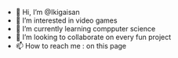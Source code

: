 - 👋 Hi, I’m @Ikigaisan
- 👀 I’m interested in video games
- 🌱 I’m currently learning compputer science
- 💞️ I’m looking to collaborate on every fun project
- 📫 How to reach me : on this page

<!---
Ikigaisan/Ikigaisan is a ✨ special ✨ repository because its `README.md` (this file) appears on your GitHub profile.
You can click the Preview link to take a look at your changes.
--->
